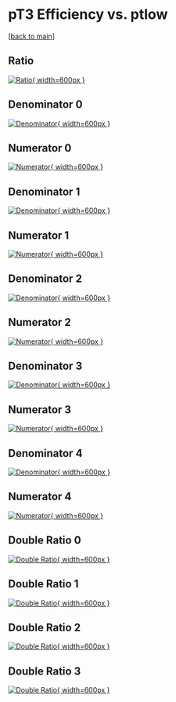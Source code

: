 # pT3 Efficiency vs. ptlow

[[back to main](./)]



## Ratio

[![Ratio](../mtv/var/pT3_xtr_0_-1_eff_ptlow.png){ width=600px }](../mtv/var/pT3_xtr_0_-1_eff_ptlow.pdf)

## Denominator 0

[![Denominator](../mtv/den/pT3_xtr_0_-1_eff_ptlow_den0.png){ width=600px }](../mtv/den/pT3_xtr_0_-1_eff_ptlow_den0.pdf)

## Numerator 0

[![Numerator](../mtv/num/pT3_xtr_0_-1_eff_ptlow_num0.png){ width=600px }](../mtv/num/pT3_xtr_0_-1_eff_ptlow_num0.pdf)

## Denominator 1

[![Denominator](../mtv/den/pT3_xtr_0_-1_eff_ptlow_den1.png){ width=600px }](../mtv/den/pT3_xtr_0_-1_eff_ptlow_den1.pdf)

## Numerator 1

[![Numerator](../mtv/num/pT3_xtr_0_-1_eff_ptlow_num1.png){ width=600px }](../mtv/num/pT3_xtr_0_-1_eff_ptlow_num1.pdf)

## Denominator 2

[![Denominator](../mtv/den/pT3_xtr_0_-1_eff_ptlow_den2.png){ width=600px }](../mtv/den/pT3_xtr_0_-1_eff_ptlow_den2.pdf)

## Numerator 2

[![Numerator](../mtv/num/pT3_xtr_0_-1_eff_ptlow_num2.png){ width=600px }](../mtv/num/pT3_xtr_0_-1_eff_ptlow_num2.pdf)

## Denominator 3

[![Denominator](../mtv/den/pT3_xtr_0_-1_eff_ptlow_den3.png){ width=600px }](../mtv/den/pT3_xtr_0_-1_eff_ptlow_den3.pdf)

## Numerator 3

[![Numerator](../mtv/num/pT3_xtr_0_-1_eff_ptlow_num3.png){ width=600px }](../mtv/num/pT3_xtr_0_-1_eff_ptlow_num3.pdf)

## Denominator 4

[![Denominator](../mtv/den/pT3_xtr_0_-1_eff_ptlow_den4.png){ width=600px }](../mtv/den/pT3_xtr_0_-1_eff_ptlow_den4.pdf)

## Numerator 4

[![Numerator](../mtv/num/pT3_xtr_0_-1_eff_ptlow_num4.png){ width=600px }](../mtv/num/pT3_xtr_0_-1_eff_ptlow_num4.pdf)

## Double Ratio 0

[![Double Ratio](../mtv/ratio/pT3_xtr_0_-1_eff_ptlow_ratio0.png){ width=600px }](../mtv/ratio/pT3_xtr_0_-1_eff_ptlow_ratio0.pdf)

## Double Ratio 1

[![Double Ratio](../mtv/ratio/pT3_xtr_0_-1_eff_ptlow_ratio1.png){ width=600px }](../mtv/ratio/pT3_xtr_0_-1_eff_ptlow_ratio1.pdf)

## Double Ratio 2

[![Double Ratio](../mtv/ratio/pT3_xtr_0_-1_eff_ptlow_ratio2.png){ width=600px }](../mtv/ratio/pT3_xtr_0_-1_eff_ptlow_ratio2.pdf)

## Double Ratio 3

[![Double Ratio](../mtv/ratio/pT3_xtr_0_-1_eff_ptlow_ratio3.png){ width=600px }](../mtv/ratio/pT3_xtr_0_-1_eff_ptlow_ratio3.pdf)

